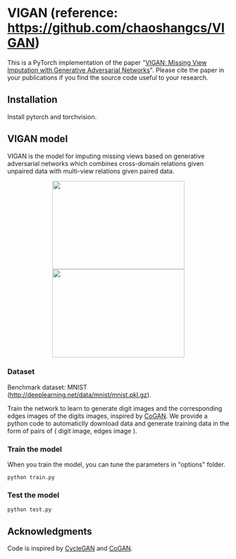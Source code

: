 # VIGAN (reference: https://github.com/chaoshangcs/VIGAN)

This is a PyTorch implementation of the paper "[VIGAN: Missing View Imputation with Generative Adversarial Networks](https://arxiv.org/abs/1708.06724)". Please cite the paper in your publications if you find the source code useful to your research.

## Installation

Install pytorch and torchvision. 

## VIGAN model

VIGAN is the model for imputing missing views based on generative adversarial networks which combines cross-domain relations given unpaired data with multi-view relations given paired data.


<p align="center">
  <img width="300" height="200" src="https://github.com/chaoshangcs/VIGAN/blob/master/imgs/img1.png" width="425"/>
  <img width="300" height="200" src="https://github.com/chaoshangcs/VIGAN/blob/master/imgs/img2.png" width="425"/>
</p>

### Dataset

Benchmark dataset: MNIST (http://deeplearning.net/data/mnist/mnist.pkl.gz).

Train the network to learn to generate digit images and the corresponding edges images of the digits images, inspired by [CoGAN](https://github.com/chaoshangcs/CoGAN_PyTorch). We provide a python code to automaticlly download data and generate training data in the form of pairs of ( digit image, edges image ).

### Train the model
When you train the model, you can tune the parameters in "options" folder.

    python train.py

### Test the model
    python test.py

## Acknowledgments

Code is inspired by [CycleGAN](https://github.com/chaoshangcs/pytorch-CycleGAN-and-pix2pix) and [CoGAN](https://github.com/chaoshangcs/CoGAN_PyTorch).
